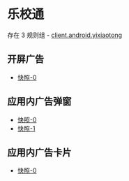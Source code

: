 # 乐校通

存在 3 规则组 - [client.android.yixiaotong](/src/apps/client.android.yixiaotong.ts)

## 开屏广告

- [快照-0](https://i.gkd.li/import/13055542)

## 应用内广告弹窗

- [快照-0](https://i.gkd.li/import/13055837)
- [快照-1](https://i.gkd.li/import/13060116)

## 应用内广告卡片

- [快照-0](https://i.gkd.li/import/13055542)
